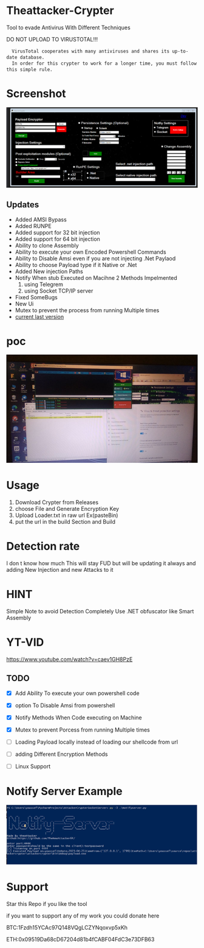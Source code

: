 # Theattacker-Crypter
Tool to evade Antivirus With Different Techniques

DO NOT UPLOAD TO VIRUSTOTAL!!!
```
  VirusTotal cooperates with many antiviruses and shares its up-to-date database.
  In order for this crypter to work for a longer time, you must follow this simple rule.
```

# Screenshot

![crypter](Crypter.PNG)


## Updates
- Added AMSI Bypass
- Added RUNPE
- Added support for  32 bit injection
- Added support for 64 bit injection
- Ability to clone Assembly 
- Ability to execute your own Encoded Powershell Commands
- Ability to Disable Amsi even if you are not injecting .Net Paylaod
- Ability to choose Payload type if it Native or .Net 
- Added New injection Paths
- Notify When stub Executed on Macihne 2 Methods Impelmented 
     1. using  Telegrem
     2. using  Socket TCP/IP server
- Fixed SomeBugs 
- New Ui
- Mutex to prevent the process from running Multiple times
- [current last version](https://github.com/TheNewAttacker64/Theattacker-Crypter/releases/tag/0.6)

# poc

 ![POC](POC.jpg)

# Usage

1. Download Crypter from Releases
2. choose File and Generate Encryption Key
3. Upload Loader.txt in  raw url Ex(pasteBin)
4. put the url in the build Section and Build

# Detection rate 

 I don t know how much This will stay FUD but will be updating it always and adding New Injection and new Attacks to it 
 
 # HINT 
 
 Simple Note to avoid Detection Completely Use .NET obfuscator like Smart Assembly
 
 # YT-VID
 
 https://www.youtube.com/watch?v=caev1GH8PzE
 
  ## TODO

- [x] Add Ability To execute your own powershell code 
- [x] option To Disable Amsi from powershell 
- [x] Notify Methods When Code executing on Machine
- [x] Mutex to prevent Porcess from running Multiple times
- [ ] Loading Payload locally instead of loading our shellcode from url
- [ ] adding Different Encryption Methods 
- [ ] Linux Support


# Notify Server Example


   ![notify](notify.PNG)
 
 # Support 
 
 Star this Repo if you like the tool
 
 if you want to support any of my work you could donate here 
 
 BTC:1Fzdh15YCAc97Q148VQgLCZYNqoxvp5xKh
 
 
 ETH:0x09519Da68cD67204d81b4fCABF04FdC3e73DFB63
